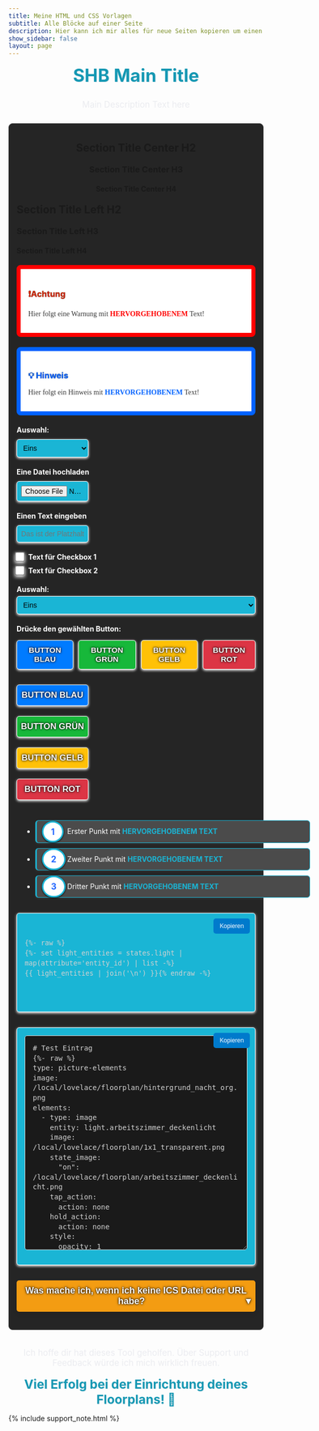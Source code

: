 ```yaml
---
title: Meine HTML und CSS Vorlagen
subtitle: Alle Blöcke auf einer Seite
description: Hier kann ich mir alles für neue Seiten kopieren um einen Standard zu halten
show_sidebar: false
layout: page
---
```


<div class="shb-main-container">

<h1 class="shb-main-title">SHB Main Title</h1>
<style>
    .shb-main-title, .shb-main-title h1 {
        text-align: center;
        font-weight: bold !important;
        margin: 10px 0  !important;
        font-size: 2.5em !important;
        color: #1598b3 !important;
        text-shadow: 1px 1px #ebecf0;
    }
</style>

<p class="shb-main-description">
    Main Description Text here
</p>
<style>
    .shb-main-description, .shb-main-description p {
        text-align: center;
        font-size: 1.2em !important;
        color: #ebecf0 !important;
        padding: 10px 0 !important;
    }
</style>

<div class="content-section">
<style>
    .content-section {
        margin-bottom: 20px;
        padding: 15px;
        background-color: #252525;
        border: 1px solid #444;
        border-radius: 8px;
    }
</style>

<h2 class="shb-section-title-center">Section Title Center H2</h2>
<h3 class="shb-section-title-center">Section Title Center H3</h3>
<h4 class="shb-section-title-center">Section Title Center H4</h4>
<style>
    .shb-section-title-center, .shb-section-title-center h2, .shb-section-title-center h3, .shb-section-title-center h4 {
        text-align: center;
        font-weight: bold !important;
        margin: 20px 0 !important;
    }
</style>

<h2 class="shb-section-title-left">Section Title Left H2</h2>
<h3 class="shb-section-title-left">Section Title Left H3</h3>
<h4 class="shb-section-title-left">Section Title Left H4</h4>
<style>
    .shb-section-title-left, .shb-section-title-left h2, .shb-section-title-left h3, .shb-section-title-left h4 {
        font-weight: bold !important;
        margin: 20px 0 !important;
    }
</style>

<div class="important-container">
    <h3>❗Achtung</h3>
    <p>
        Hier folgt eine Warnung mit <strong>hervorgehobenem</strong> Text!
    </p>
</div>
<style>
    .important-container {
        background-color: #ffffff;
        padding: 15px;
        border-radius: 8px;
        margin-bottom: 20px;
        border: 8px solid #ff0000;
    }
    .important-container h3 {
        color: #d12700;
        font-weight: bold;
        text-shadow: 0 0 1px #000000;
    }
    .important-container p {
        color: #383838;
        font-family: Arial Black;
    }
    .important-container strong {
        color:rgb(255, 0, 0);
        text-transform: uppercase;
    }
</style>

<div class="note-container">
    <h3>💡 Hinweis</h3> 
    <p>
        Hier folgt ein Hinweis mit <strong>hervorgehobenem</strong> Text!
    </p>
</div>
<style>
    .note-container {
        background-color: #ffffff;
        padding: 15px;
        border-radius: 8px;
        margin-bottom: 20px;
        border: 8px solid #0062ff;
    }
    .note-container h3 {
        color: #0062ff;
        font-weight: bold;
        text-shadow: 0 0 1px #000000;
    }
    .note-container p {
        color: #383838;
        font-family: Arial Black;
    }
    .note-container strong {
        color: #0062ff;
        text-transform: uppercase;
    }
</style>

<div class="shb-form-group-30">
    <label for="select-id-1">Auswahl:</label>
    <select id="select-id-1">  <!-- Füge  onchange="updateScript1()" hinzu für Script -->
        <option value="Eins">Eins</option>
        <option value="Zwei">Zwei</option>
        <option value="Drei">Drei</option>
        <option value="Vier">Vier</option>
    </select>
</div>
<style>
    .shb-form-group-30, .shb-form-group-30-full {
        display: flex;
        flex-direction: column;
        gap: 10px; /* Abstand zwischen den Checkbox-Gruppen */
        margin: 20px 0;
    }
    .shb-form-group-30 label, .shb-form-group-30-full label {
        font-weight: bold;
        color: #ffffff;
    }
    .shb-form-group-30 input, .shb-form-group-30 select {
        padding: 8px;
        color: #000000;
        background-color: #1ab5d5;
        max-width: 30%;
        border: 1px solid #ffffff;
        box-shadow: 0 2px 5px #ffffff;
        border-radius: 5px;
        font-size: 14px;
    }
    .shb-form-group-30 select:focus {
        background-color: rgb(187, 207, 255);
        border: 2px solid #0048ff;
        box-shadow: 0 4px 10px #7199ff;
        outline: none;
    }
</style>

<div class="shb-form-group-30">
    <label for="file-id-1">Eine Datei hochladen</label>
    <input type="file" id="file-id-1" accept=".ics" />
</div>

<div class="shb-form-group-30">
    <label for="input-id-1">Einen Text eingeben</label>
    <input type="url" id="input-id-1" placeholder="Das ist der Platzhalter" />
</div>

<div class="shb-form-group-30">
    <div class="checkbox-wrapper">
        <input type="checkbox" id="checkbox-id-1" />
        <label for="checkbox-id-1">Text für Checkbox 1</label>
    </div>
    <div class="checkbox-wrapper">
        <input type="checkbox" id="checkbox-id-2" />
        <label for="checkbox-id-2">Text für Checkbox 2</label>
    </div>
</div>
<style>
    .checkbox-wrapper {
        display: flex;
        align-items: center;
        gap: 10px;
    }
    .shb-form-group-30 input[type="checkbox"] {
        transform: scale(1.5); /* Größe der Checkbox anpassen */
        margin: 0; /* Standardabstände entfernen */
    }
</style>

<div class="shb-form-group-full">
    <label for="select-id-2">Auswahl:</label>
    <select id="select-id-2">  <!-- Füge  onchange="updateScript2()" hinzu für Script -->
        <option value="Eins">Eins</option>
        <option value="Zwei">Zwei</option>
        <option value="Drei">Drei</option>
        <option value="Vier">Vier</option>
    </select>
</div>
<style>
    .shb-form-group-full {
        display: flex;
        flex-direction: column;
        margin: 20px 0;
    }
    .shb-form-group-full label {
        font-weight: bold;
        margin-bottom: 5px;
        color: #ffffff;
    }
    .shb-form-group-full input, .shb-form-group-full select {
        padding: 8px;
        color: #000000;
        background-color: #1ab5d5;
        max-width: 100%;
        border: 1px solid #ffffff;
        box-shadow: 0 2px 5px #ffffff;
        border-radius: 5px;
        font-size: 14px;
    }
    .shb-form-group-full select:focus {
        background-color:rgb(187, 207, 255);
        border: 2px solid #0048ff;
        box-shadow: 0 4px 10px #7199ff;
        outline: none;
    }
</style>

<label class="shb-label">Drücke den gewählten Button:</label>
<style>
    .shb-label {
        font-weight: bold;
        margin-bottom: 5px;
        color: #ffffff;
    }
</style>

<div class="shb-button-container">
    <button class="shb-button shb-button-blue">Button Blau</button> <!-- Füge  onclick="updateScript2()" hinzu für Script -->
    <button class="shb-button shb-button-green">Button Grün</button>
    <button class="shb-button shb-button-yellow">Button Gelb</button>
    <button class="shb-button shb-button-red">Button Rot</button>
</div>
<style>
    .shb-button-container {
        display: flex;
        gap: 10px;
        margin: 5px 0 20px 0;
    }
    .shb-button {
        padding: 10px 15px;
        font-size: 1.1em;
        border: none;
        border-radius: 5px;
        cursor: pointer;
    }
    .shb-button-blue {
        background-color: #007bff;
        color: #fff;
        border: 1px solid #ffffff;
        box-shadow: 0 2px 5px #ffffff;
        font-weight: bold;
        text-transform: uppercase;
        text-shadow: 0 0 2px #000000, 0 0 5px #000000;
    }
    .shb-button-green {
        background-color: #17b83a;
        color: #fff;
        border: 1px solid #ffffff;
        box-shadow: 0 2px 5px #ffffff;
        font-weight: bold;
        text-transform: uppercase;
        text-shadow: 0 0 2px #000000, 0 0 5px #000000;
    }
    .shb-button-yellow {
        background-color: #ffc107;
        color: #fff;
        border: 1px solid #ffffff;
        box-shadow: 0 2px 5px #ffffff;
        font-weight: bold;
        text-transform: uppercase;
        text-shadow: 0 0 2px #000000, 0 0 5px #000000;
    }
    .shb-button-red {
        background-color: #dc3545;
        color: #fff;
        border: 1px solid #ffffff;
        box-shadow: 0 2px 5px #ffffff;
        font-weight: bold;
        text-transform: uppercase;
        text-shadow: 0 0 2px #000000, 0 0 5px #000000;
    }
</style>


<div class="shb-button-30">
    <button class="shb-button-30 shb-button-30-blue" >Button Blau</button>
</div>
<div class="shb-button-30">
    <button class="shb-button-30 shb-button-30-green" >Button Grün</button>
</div>
<div class="shb-button-30">
    <button class="shb-button-30 shb-button-30-yellow" >Button Gelb</button>
</div>
<div class="shb-button-30">
    <button class="shb-button-30 shb-button-30-red" >Button Rot</button>
</div>
<style>
    .shb-button-30 {
        padding: 10px 0;
        font-size: 1.1em;
        border: none;
        border-radius: 5px;
        cursor: pointer;
        min-width: 30%;
    }
    .shb-button-30-blue {
        background-color: #007bff;
        color: #fff;
        border: 1px solid #ffffff;
        box-shadow: 0 2px 5px #ffffff;
        font-weight: bold;
        text-transform: uppercase;
        text-shadow: 0 0 2px #000000, 0 0 5px #000000;
    }
    .shb-button-30-green {
        background-color: #17b83a;
        color: #fff;
        border: 1px solid #ffffff;
        box-shadow: 0 2px 5px #ffffff;
        font-weight: bold;
        text-transform: uppercase;
        text-shadow: 0 0 2px #000000, 0 0 5px #000000;
    }
    .shb-button-30-yellow {
        background-color: #ffc107;
        color: #fff;
        border: 1px solid #ffffff;
        box-shadow: 0 2px 5px #ffffff;
        font-weight: bold;
        text-transform: uppercase;
        text-shadow: 0 0 2px #000000, 0 0 5px #000000;
    }
    .shb-button-30-red {
        background-color: #dc3545;
        color: #fff;
        border: 1px solid #ffffff;
        box-shadow: 0 2px 5px #ffffff;
        font-weight: bold;
        text-transform: uppercase;
        text-shadow: 0 0 2px #000000, 0 0 5px #000000;
    }
</style>

<ul class="shb-list-start">
    <li>Erster Punkt mit <strong>hervorgehobenem Text</strong></li>
    <li>Zweiter Punkt mit <strong>hervorgehobenem Text</strong></li>
    <li>Dritter Punkt mit <strong>hervorgehobenem Text</strong></li>
</ul>
<style>
    .shb-list-start {
        counter-reset: list-counter;
        padding-left: 0;
        margin: 30px 0 !important;
        margin-inline-start: 0.5em !important;
    }
    .shb-list-start li strong {
        color: #1ab5d5;
        text-transform: uppercase;
    }
    .shb-list-start li {
        counter-increment: list-counter;
        position: relative;
        margin: 10px 30px;
        font-size: 1em;
        line-height: 1.6;
        color: #ffffff;
        background-color: #4b4b4b;
        border-left: 3px solid #1ab5d5;
        border-top: 1px solid #1ab5d5;
        border-right: 1px solid #1ab5d5;
        border-bottom: 1px solid #1ab5d5;
        border-radius: 6px;
        padding: 10px 60px;
        box-shadow: 0 2px 5px #ffffff10;
        width: 90%;
    }
    .shb-list-start li::before {
        content: counter(list-counter);
        position: absolute;
        left: 10px;
        top: 50%;
        transform: translateY(-50%);
        font-weight: bold;
        color: #2266ff;
        font-size: 1.2em;
        background-color: #ffffff;
        border: 3px solid #1ab5d5;
        padding: 5px 15px;
        border-radius: 50%;
        box-shadow: 0 1px 3px #000000;
        text-align: center;
    }
</style>

<div class="shb-code-container">
    <button class="copy-code-button" onclick="copyCode('code-output', this)">Kopieren</button>
    <pre id="code-output">
        <code>
{%- raw %}
{%- set light_entities = states.light | map(attribute='entity_id') | list -%}
{{ light_entities | join('\n') }}{% endraw -%}
        </code>
    </pre>
</div>
<style>
    .shb-code-container {
        position: relative;
        background-color: #1ab5d5;
        border: 1px solid #ffffff;
        box-shadow: 0 2px 5px #ffffff;
        border-radius: 5px;
        padding: 15px;
        margin-top: 5px;
        margin-bottom: 30px;
        overflow: auto;
        max-height: 300px;
    }
    .shb-code-container code {
        font-family: Consolas, Monaco, 'Andale Mono', 'Ubuntu Mono', monospace;
        font-size: 0.95em;
        line-height: 1.5;
        color: #d1d1d1;
    }
    .copy-code-button {
        position: absolute;
        top: 10px;
        right: 10px;
        background: #007acc;
        color: white;
        border: none;
        border-radius: 5px;
        padding: 8px 12px;
        font-size: 0.85em;
        cursor: pointer;
        z-index: 10;
    }
    .copy-code-button:hover {
        background: #005a9c;
    }
    .copy-code-button.copied {
        background: #72dd8b;
        color: white;
        content: '✔️';
        padding: 8px 12px;
    }
</style>
<script>
    function copyCode(elementId, button) {
        const codeElement = document.getElementById(elementId);
        const codeText = codeElement.innerText || codeElement.textContent;
        navigator.clipboard.writeText(codeText)
            .then(() => {
                showSHBcustomAlert("ERFOLG!", "Der Code wurde erfolgreich kopiert!");
                button.classList.add('copied');
                button.textContent = "Kopiert ✔️";
            })
            .catch(err => {
                console.error("Fehler beim Kopieren des Codes: ", err);
                showSHBcustomAlert("FEHLER!", "Beim Kopieren des Codes ist ein Fehler aufgetreten.");
            });
    }
</script>

<div id="shb-custom-alert" style="display: none;">
    <div id="shb-custom-alert-content">
        <h4 id="shb-custom-alert-title"></h4>
        <p id="shb-custom-alert-message"></p>
        <button id="shb-close-alert">OK</button>
    </div>
</div>
<style>
    #shb-custom-alert {
        position: fixed;
        top: 0;
        left: 0;
        width: 100%;
        height: 100%;
        background-color: rgba(0, 0, 0, 0.6); /* Dunkles Overlay */
        display: flex;
        justify-content: center;
        align-items: center;
        z-index: 9999;
    }
    #shb-custom-alert-content {
        background-color: #fff;
        padding: 20px 30px;
        border-radius: 10px;
        box-shadow: 0 4px 10px rgba(0, 0, 0, 0.3);
        text-align: center;
        max-width: 400px;
        animation: fadeIn 0.3s ease-in-out;
    }
    #shb-custom-alert-title {
        margin-bottom: 10px;
        font-size: 18px;
        color: #333;
        font-weight: bold;
    }
    #shb-custom-alert-message {
        margin-bottom: 15px;
        font-size: 16px;
        color: #666;
    }
    #shb-close-alert {
        background-color: #28a745;
        color: white;
        border: none;
        padding: 10px 20px;
        font-size: 14px;
        border-radius: 5px;
        cursor: pointer;
        transition: background-color 0.3s ease;
    }
    #shb-close-alert:hover {
        background-color: #218838;
    }
    /* Animation */
    @keyframes fadeIn {
        from {
            opacity: 0;
            transform: scale(0.8);
        }
        to {
            opacity: 1;
            transform: scale(1);
        }
    }
</style>
<script>
function showSHBcustomAlert(title, message) {
    const alertBox = document.getElementById("shb-custom-alert");
    const alertTitle = document.getElementById("shb-custom-alert-title");
    const alertMessage = document.getElementById("shb-custom-alert-message");
    alertTitle.textContent = title;
    alertMessage.textContent = message;
    alertBox.style.display = "flex";
    document.getElementById("shb-close-alert").onclick = function () {
        alertBox.style.display = "none";
    };
}
</script>

<div class="shb-text-output">
    <button class="copy-code-button" onclick="copyCode('yaml-output', this)">Kopieren</button>
    <textarea id="yaml-output" rows="20" cols="80" readonly>
# Test Eintrag
{%- raw %}
type: picture-elements
image: /local/lovelace/floorplan/hintergrund_nacht_org.png
elements:
  - type: image
    entity: light.arbeitszimmer_deckenlicht
    image: /local/lovelace/floorplan/1x1_transparent.png
    state_image:
      "on": /local/lovelace/floorplan/arbeitszimmer_deckenlicht.png
    tap_action:
      action: none
    hold_action:
      action: none
    style:
      opacity: 1

      mix-blend-mode: lighten
      pointer-events: none
      left: 50%
      top: 50%
      width: 100%
{% endraw -%}
    </textarea>
</div>
<style>
    .shb-text-output {
        position: relative;
        background-color: #1ab5d5;
        border: 1px solid #ffffff;
        box-shadow: 0 2px 5px #ffffff;
        border-radius: 5px;
        padding: 15px;
        margin-top: 5px;
        margin-bottom: 30px;
        overflow: auto;
    }
    #yaml-output {
        width: 100% !important;
        padding: 15px;
        border: 1px solid #ddd;
        border-radius: 5px;
        background-color: #1a1a1a;
        font-size: 1em;
        line-height: 1.4;
        color: #d1d1d1;
        font-family: monospace;
    }
</style>


<div class="shb-dropdown">
    <button class="shb-dropdown-toggle" onclick="toggleshbdropdown('testdropdown', this)">
        Was mache ich, wenn ich keine ICS Datei oder URL habe? <span>&#9660;</span>
    </button>
    <div id="testdropdown" class="shb-dropdown-content" style="display: none;">
        <div class="shb-dropdown-youtube">
            {% include youtube.html video="r4koAf8UnwQ" %}
        </div>
        <h3><strong>Verwendung des Codegenerators ohne ICS Datei oder URL</strong></h3>
        <p>
            Wenn du keine ICS Datei oder eine URL zur Einrichtung deines Kalenders in der <strong>Waste Collection Schedule</strong> hast, kannst du den Codegenerator mit einem kleinen Trick trotzdem nutzen.
        </p>
        <p>
            Da in der neuen <strong>Waste Collection Schedule</strong> Integration, die Namen der einzelnen Abholungen frei vergeben werden können, kannst du dir zur Nutzung des Codegenartors eine Helfer-ICS Datei anlegen.
        </p>
        <ol>
            <li>Gehe im Menü <strong>Müllerinnerung Tools</strong> auf <strong>ICS zusammenführen / erstellen</strong></li>
            <li>Wähle die Checkbox <strong>Eigen ICS erstellen</strong></li>
            <li>Trage einen frei gewählten Kalendernamen ein</li>
            <li>Trage einen Eventnamen ein, welcher einem deiner Mülltypen / Abholungen entspricht (z.B. Restabfall)</li>
            <li>Wähle ein Eventdatum (dieses hat keine Relevanz im Codegenerator)</li>
            <li>Klicke auf <strong>Event hinzufügen</strong></li>
        </ol>
        <p>
            Es wird ein Kalender mit deinem Kalendernamen und deinem Eventnamen erstellt.<br>
            Für jede weitere deiner Abholungen (unterschidliche Mülltypen) trage einen neuen Eventnamen und ein Datum ein und bestätige immer mit <strong>Event hinzufügen</strong>
        </p>
        <p>
            Wenn deine Einträge für jeweils einen deiner Mülltypen abgeschlossen sind, klicke auf <strong>Erstellten Kalender herunterladen.</strong>
        </p>
        <p>
            Nun kannst du diesen heruntergeladenen Kalender für den Codegenerator verwenden.
        </p>
        <p>
            <strong>Hinweis:</strong> Verwende für deine Eventnamen (Mülltypen) keine Umlaute und vermeide Leerzeichen. Nimm nur die Allgemeine Bezichnung deiner Mülltypen ohne den Zusatz "Tonne", ausnahme z.B. Gelber Sack oder Gelbe Tonne. 
        </p>
        <p>
            <strong>Viel Erfolg! 🎉</strong>
        </p>
    </div>
</div> 


<style>
    .shb-dropdown {
        margin: 0 0 20px;
        text-align: center;
        display: flex;
    }
    .shb-dropdown-toggle {
        font-size: 18px;
        font-weight: bold;
        cursor: pointer;
        background-color: #f39c12;
        color: #ffffff;
        padding: 10px 5px;
        border: none;
        border-radius: 5px;
        text-align: center;
        min-width: 50%;
        max-width: 100%;
        box-shadow: 0 4px 8px rgba(0, 0, 0, 0.1);
        text-shadow: 0 0 2px #000000, 0 0 5px #000000;
        display: inline-block;
    }
    .shb-dropdown-toggle.rotated {
        writing-mode: vertical-rl;
        text-orientation: mixed;
        transform: rotate(180deg); /* Text von unten nach oben */
        text-shadow: 0 0 2px #000000, 0 0 5px #000000;
        padding: 20px 30px;
        min-width: 6%;
        max-width: 7%;
        height: auto;
    }
    .shb-dropdown-toggle span {
        float: right;
    }
    .shb-dropdown-content {
        padding: 20px;
        text-align: left;
        line-height: 1.5;
        background-color: #1a1a1a;
        border: 1px solid #f39c12;
        border-radius: 5px;
        margin-top: 10px;
        box-shadow: 0 4px 8px rgba(0, 0, 0, 0.1);
    }
    .shb-dropdown-youtube {
        margin: 0 auto;
        max-width: 60%;
    }
</style>
<script>
    function toggleshbDropdown(dropdownId, toggleButton) {
        var dropdownContent = document.getElementById(dropdownId);
        if (dropdownContent.style.display === "none" || dropdownContent.style.display === "") {
            dropdownContent.style.display = "block";
            toggleButton.classList.add("rotated"); // Klasse hinzufügen
        } else {
            dropdownContent.style.display = "none";
            toggleButton.classList.remove("rotated"); // Klasse entfernen
        }
    }
</script>

</div>

<footer class="shb-footer">
    <p>Ich hoffe dir hat dieses Tool geholfen. Über Support und Feedback würde ich mich wirklich freuen.</p>
    <h2>Viel Erfolg bei der Einrichtung deines Floorplans! 🎉</h2>
</footer>

<style>
    .shb-footer {
    text-align: center;
    margin-top: 20px;
    }
    .shb-footer p {
        text-align: center;
        font-size: 1.2em !important;
        color: #ebecf0 !important;
        padding-top: 15px !important;
    }
    .shb-footer h2 {
        font-size: 1.75em !important;
        font-weight: bold !important;
        color: #1598b3 !important;
        text-shadow: 1px 1px #ebecf0;
        margin: 0 !important;
    }
</style>

{% include support_note.html %}

</div>
